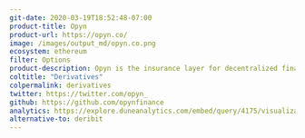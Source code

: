 ```yaml
---
git-date: 2020-03-19T18:52:48-07:00
product-title: Opyn
product-url: https://opyn.co/
image: /images/output_md/opyn.co.png
ecosystem: ethereum
filter: Options
product-description: Opyn is the insurance layer for decentralized finance. [Opyn co-founder Aparna told us about Opyn backstory, state of defi options market and what's new in Opyn v2](/opyn)
coltitle: "Derivatives"
colpermalink: derivatives
twitter: https://twitter.com/opyn_
github: https://github.com/opynfinance
analytics: https://explore.duneanalytics.com/embed/query/4175/visualization/8123?api_key=B84C63i0V7LsBAeHpKjhBfGY2oMg96M7D9s9NnGI
alternative-to: deribit
---
```

